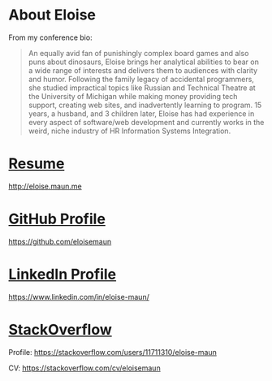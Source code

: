# About Eloise

From my conference bio: 

> An equally avid fan of punishingly complex board games and also puns about dinosaurs, Eloise brings her analytical abilities to bear on a wide range of interests and delivers them to audiences with clarity and humor. Following the family legacy of accidental programmers, she studied impractical topics like Russian and Technical Theatre at the University of Michigan while making money providing tech support, creating web sites, and inadvertently learning to program. 15 years, a husband, and 3 children later, Eloise has had experience in every aspect of software/web development and currently works in the weird, niche industry of HR Information Systems Integration.

# [Resume](http://eloise.maun.me)

http://eloise.maun.me

# [GitHub Profile](https://github.com/eloisemaun)

https://github.com/eloisemaun

# [LinkedIn Profile](https://www.linkedin.com/in/eloise-maun/)

https://www.linkedin.com/in/eloise-maun/

# [StackOverflow](https://stackoverflow.com/users/11711310/eloise-maun)

Profile: https://stackoverflow.com/users/11711310/eloise-maun

CV: https://stackoverflow.com/cv/eloisemaun
